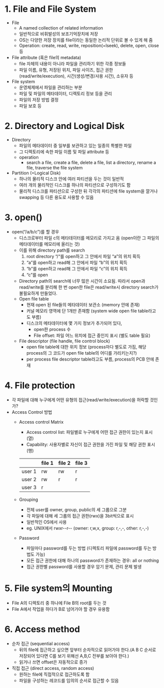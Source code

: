 # 1. File and File System
- File
  - A named collection of related information
  - 일반적으로 비휘발성의 보조기억장치에 저장
  - OS는 다양한 저장 장치를 file이라는 동일한 논리적 단위로 볼 수 있게 해 줌
  - Operation: create, read, write, reposition(=lseek), delete, open, close 등
- File attribute (혹은 file의 metadata)
  - file 자체의 내용이 아니라 파일을 관리하기 위한 각종 정보들
  - 파일 이름, 유형, 저장된 위치, 파일 사이즈, 접근 권한(read/write/execution), 시간(생성/변경/사용 시간), 소유자 등
- File system
  - 운영체제에서 파일을 관리하는 부분
  - 파일 및 파일의 메타데이터, 디렉토리 정보 등을 관리
  - 파일의 저장 방법 결정
  - 파일 보호 등

# 2. Directory and Logical Disk
- Directory
  - 파일의 메타데이터 중 일부를 보관하고 있는 일종의 특별한 파일
  - 그 디렉토리에 속한 파일 이름 및 파일 attribute 등
  - operation
    - search a file, create a file, delete a file, list a directory, rename a file, traverse the file system
- Partition (=Logical Disk)
  - 하나의 물리적 디스크 안에 여러 파티션을 두는 것이 일반적
  - 여러 개의 물리적인 디스크를 하나의 파티션으로 구성하기도 함
  - 물리적 디스크를 파티션으로 구성한 뒤 각각의 파티션에 file system을 깔거나 swapping 등 다른 용도로 사용할 수 있음

# 3. open()
- open(“/a/b/c”)를 할 경우
  - 디스크로부터 파일 c의 메타데이터를 메모리로 가지고 옴 (open이란 그 파일의 메타데이터를 메모리에 올리는 것)
  - 이를 위해 directory path를 search
    1. root directory “/“를 open하고 그 안에서 파일 “a”의 위치 획득
    2. “a”를 open하고 read해 그 안에서 파일 “b”의 위치 획득
    3. “b”를 open하고 read해 그 안에서 파일 “c”의 위치 획득
    4. “c”를 open
  - Directory path의 search에 너무 많은 시간이 소요됨. 따라서 open과 read/write를 분리해 한 번 open한 file은 read/write시 directory search가 불필요하게 만들었다.
  - Open file table
    - 현재 open 된 file들의 메타데이터 보관소 (memory 안에 존재)
    - 커널 메모리 영역에 단 1개만 존재함 (system wide open file table라고도 부름)
    - 디스크의 메타데이터에 몇 가지 정보가 추가되어 있다,
      - open한 process 수
      - File offset: 파일 어느 위치에 접근 중인지 표시 (별도 table 필요)
  - File descriptor (file handle, file control block)
    - open file table에 대한 위치 정보 (process마다 별도로 가짐, 해당 process의 그 코드가 open file table의 어디를 가리키는지?)
    - per process file descriptor table라고도 부름, process의 PCB 안에 존재

# 4. File protection
- 각 파일에 대해 누구에게 어떤 유형의 접근(read/write/execution)을 허락할 것인가?
- Access Control 방법
  - Access control Matrix
    - Access control list: 파일별로 누구에게 어떤 접근 권한이 있는지 표시(열)
    - Capability: 사용자별로 자신이 접근 권한을 가진 파일 및 해당 권한 표시(행)

    | | file 1 | file 2 | file 3 |
    |---|---|---|---|
    | user 1 | rw | rw | r |
    | user 2 | rw | r | r |
    | user 3 | r | | |

  - Grouping
    - 전체 user를 owner, group, public의 세 그룹으로 그분
    - 각 파일에 대해 세 그룹의 접근 권한(rwx)을 3bit씩으로 표시
    - 일반적인 OS에서 사용
    - eg. UNIX에서 rwxr--r-- (owner: r,w,x, group: r,-,-, other: r,-,-)
  - Password
    - 파일마다 password를 두는 방법 (디렉토리 파일에 password를 두는 방법도 가능)
    - 모든 접근 권한에 대해 하나의 password가 존재하는 경우: all or nothing
    - 접근 권한별 password를 사용할 경우 암기 문제, 관리 문제 발생

# 5. File system의 Mounting
- File A의 디렉토리 중 하나에 File B의 root를 두는 것
- File A에서 작업을 하다가 B로 넘어가야 할 경우 유용함

# 6. Access method
- 순차 접근 (sequential access)
  - 뒤의 file에 접근하고 싶으면 앞부터 순차적으로 읽어가야 한다.(A B C 순서로 저장되어 있다면 C를 보기 위해선 A,B,C 전부를 보아야 한다.)
  - 읽거나 쓰면 offset은 자동적으로 증가
- 직접 접근 (direct access, random access)
  - 원하는 file에 직접적으로 접근하도록 함
  - 파일을 구성하는 레코드를 임의의 순서로 접근할 수 있음
